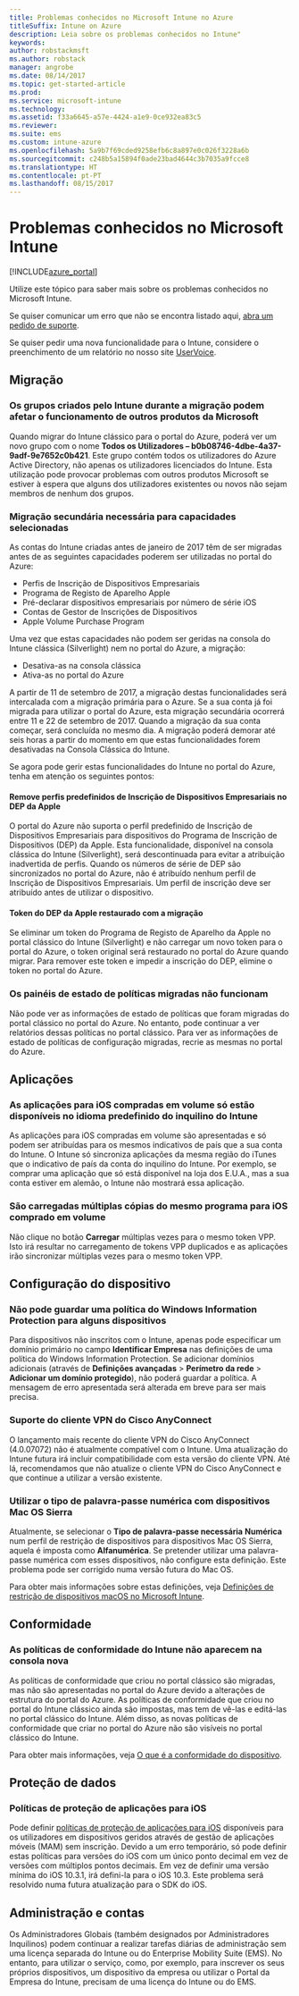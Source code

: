 ```yaml
---
title: Problemas conhecidos no Microsoft Intune no Azure
titleSuffix: Intune on Azure
description: Leia sobre os problemas conhecidos no Intune"
keywords: 
author: robstackmsft
ms.author: robstack
manager: angrobe
ms.date: 08/14/2017
ms.topic: get-started-article
ms.prod: 
ms.service: microsoft-intune
ms.technology: 
ms.assetid: f33a6645-a57e-4424-a1e9-0ce932ea83c5
ms.reviewer: 
ms.suite: ems
ms.custom: intune-azure
ms.openlocfilehash: 5a9b7f69cded9258efb6c8a897e0c026f3228a6b
ms.sourcegitcommit: c248b5a15894f0ade23bad4644c3b7035a9fcce8
ms.translationtype: HT
ms.contentlocale: pt-PT
ms.lasthandoff: 08/15/2017
---
```

# <a name="known-issues-in-microsoft-intune"></a>Problemas conhecidos no Microsoft Intune


[!INCLUDE[azure_portal](./includes/azure_portal.md)]


Utilize este tópico para saber mais sobre os problemas conhecidos no Microsoft Intune.

Se quiser comunicar um erro que não se encontra listado aqui, [abra um pedido de suporte](get-support.md).

Se quiser pedir uma nova funcionalidade para o Intune, considere o preenchimento de um relatório no nosso site [UserVoice](https://microsoftintune.uservoice.com/forums/291681-ideas/category/189016-azure-admin-console).

## <a name="migration"></a>Migração

### <a name="groups-created-by-intune-during-migration-might-affect-functionality-of-other-microsoft-products"></a>Os grupos criados pelo Intune durante a migração podem afetar o funcionamento de outros produtos da Microsoft

Quando migrar do Intune clássico para o portal do Azure, poderá ver um novo grupo com o nome **Todos os Utilizadores – b0b08746-4dbe-4a37-9adf-9e7652c0b421**. Este grupo contém todos os utilizadores do Azure Active Directory, não apenas os utilizadores licenciados do Intune. Esta utilização pode provocar problemas com outros produtos Microsoft se estiver à espera que alguns dos utilizadores existentes ou novos não sejam membros de nenhum dos grupos.

### <a name="secondary-migration-required-for-select-capabilities"></a>Migração secundária necessária para capacidades selecionadas

As contas do Intune criadas antes de janeiro de 2017 têm de ser migradas antes de as seguintes capacidades poderem ser utilizadas no portal do Azure:

- Perfis de Inscrição de Dispositivos Empresariais
- Programa de Registo de Aparelho Apple
- Pré-declarar dispositivos empresariais por número de série iOS
- Contas de Gestor de Inscrições de Dispositivos
- Apple Volume Purchase Program

Uma vez que estas capacidades não podem ser geridas na consola do Intune clássica (Silverlight) nem no portal do Azure, a migração:
- Desativa-as na consola clássica
- Ativa-as no portal do Azure  

A partir de 11 de setembro de 2017, a migração destas funcionalidades será intercalada com a migração primária para o Azure. Se a sua conta já foi migrada para utilizar o portal do Azure, esta migração secundária ocorrerá entre 11 e 22 de setembro de 2017. Quando a migração da sua conta começar, será concluída no mesmo dia. A migração poderá demorar até seis horas a partir do momento em que estas funcionalidades forem desativadas na Consola Clássica do Intune.

Se agora pode gerir estas funcionalidades do Intune no portal do Azure, tenha em atenção os seguintes pontos:

#### <a name="removes-default-corporate-device-enrollment-profiles-in-apple-dep"></a>Remove perfis predefinidos de Inscrição de Dispositivos Empresariais no DEP da Apple
O portal do Azure não suporta o perfil predefinido de Inscrição de Dispositivos Empresariais para dispositivos do Programa de Inscrição de Dispositivos (DEP) da Apple. Esta funcionalidade, disponível na consola clássica do Intune (Silverlight), será descontinuada para evitar a atribuição inadvertida de perfis. Quando os números de série de DEP são sincronizados no portal do Azure, não é atribuído nenhum perfil de Inscrição de Dispositivos Empresariais. Um perfil de inscrição deve ser atribuído antes de utilizar o dispositivo.

#### <a name="apple-dep-token-restored-with-migration"></a>Token do DEP da Apple restaurado com a migração

Se eliminar um token do Programa de Registo de Aparelho da Apple no portal clássico do Intune (Silverlight) e não carregar um novo token para o portal do Azure, o token original será restaurado no portal do Azure quando migrar. Para remover este token e impedir a inscrição do DEP, elimine o token no portal do Azure.

### <a name="status-blades-for-migrated-policies-do-not-work"></a>Os painéis de estado de políticas migradas não funcionam

Não pode ver as informações de estado de políticas que foram migradas do portal clássico no portal do Azure. No entanto, pode continuar a ver relatórios dessas políticas no portal clássico. Para ver as informações de estado de políticas de configuração migradas, recrie as mesmas no portal do Azure.

## <a name="apps"></a>Aplicações

### <a name="ios-volume-purchased-apps-only-available-in-default-intune-tenant-language"></a>As aplicações para iOS compradas em volume só estão disponíveis no idioma predefinido do inquilino do Intune
As aplicações para iOS compradas em volume são apresentadas e só podem ser atribuídas para os mesmos indicativos de país que a sua conta do Intune. O Intune só sincroniza aplicações da mesma região do iTunes que o indicativo de país da conta do inquilino do Intune. Por exemplo, se comprar uma aplicação que só está disponível na loja dos E.U.A., mas a sua conta estiver em alemão, o Intune não mostrará essa aplicação.

### <a name="multiple-copies-of-the-same-ios-volume-purchase-program-are-uploaded"></a>São carregadas múltiplas cópias do mesmo programa para iOS comprado em volume
Não clique no botão **Carregar** múltiplas vezes para o mesmo token VPP. Isto irá resultar no carregamento de tokens VPP duplicados e as aplicações irão sincronizar múltiplas vezes para o mesmo token VPP.

<!-- ## Groups -->

## <a name="device-configuration"></a>Configuração do dispositivo

### <a name="you-cannot-save-a-windows-information-protection-policy-for-some-devices"></a>Não pode guardar uma política do Windows Information Protection para alguns dispositivos

Para dispositivos não inscritos com o Intune, apenas pode especificar um domínio primário no campo **Identificar Empresa** nas definições de uma política do Windows Information Protection.
Se adicionar domínios adicionais (através de **Definições avançadas** > **Perímetro da rede** > **Adicionar um domínio protegido**), não poderá guardar a política. A mensagem de erro apresentada será alterada em breve para ser mais precisa.

### <a name="cisco-anyconnect-vpn-client-support"></a>Suporte do cliente VPN do Cisco AnyConnect

O lançamento mais recente do cliente VPN do Cisco AnyConnect (4.0.07072) não é atualmente compatível com o Intune.
Uma atualização do Intune futura irá incluir compatibilidade com esta versão do cliente VPN. Até lá, recomendamos que não atualize o cliente VPN do Cisco AnyConnect e que continue a utilizar a versão existente.

### <a name="using-the-numeric-password-type-with-macos-sierra-devices"></a>Utilizar o tipo de palavra-passe numérica com dispositivos Mac OS Sierra

Atualmente, se selecionar o **Tipo de palavra-passe necessária** **Numérica** num perfil de restrição de dispositivos para dispositivos Mac OS Sierra, aquela é imposta como **Alfanumérica**. Se pretender utilizar uma palavra-passe numérica com esses dispositivos, não configure esta definição.
Este problema pode ser corrigido numa versão futura do Mac OS.

Para obter mais informações sobre estas definições, veja [Definições de restrição de dispositivos macOS no Microsoft Intune](device-restrictions-macos.md).

## <a name="compliance"></a>Conformidade

### <a name="compliance-policies-from-intune-do-not-show-up-in-new-console"></a>As políticas de conformidade do Intune não aparecem na consola nova

As políticas de conformidade que criou no portal clássico são migradas, mas não são apresentadas no portal do Azure devido a alterações de estrutura do portal do Azure. As políticas de conformidade que criou no portal do Intune clássico ainda são impostas, mas tem de vê-las e editá-las no portal clássico do Intune.
Além disso, as novas políticas de conformidade que criar no portal do Azure não são visíveis no portal clássico do Intune.

Para obter mais informações, veja [O que é a conformidade do dispositivo](device-compliance.md).

<!-- ## Enrollment -->


## <a name="data-protection"></a>Proteção de dados

### <a name="ios-app-protection-policies"></a>Políticas de proteção de aplicações para iOS

Pode definir [políticas de proteção de aplicações para iOS](app-protection-policy-settings-ios.md) disponíveis para os utilizadores em dispositivos geridos através de gestão de aplicações móveis (MAM) sem inscrição. Devido a um erro temporário, só pode definir estas políticas para versões do iOS com um único ponto decimal em vez de versões com múltiplos pontos decimais. Em vez de definir uma versão mínima do iOS 10.3.1, irá defini-la para o iOS 10.3. Este problema será resolvido numa futura atualização para o SDK do iOS.


## <a name="administration-and-accounts"></a>Administração e contas

Os Administradores Globais (também designados por Administradores Inquilinos) podem continuar a realizar tarefas diárias de administração sem uma licença separada do Intune ou do Enterprise Mobility Suite (EMS). No entanto, para utilizar o serviço, como, por exemplo, para inscrever os seus próprios dispositivos, um dispositivo da empresa ou utilizar o Portal da Empresa do Intune, precisam de uma licença do Intune ou do EMS.

<!-- ## Additional items -->
